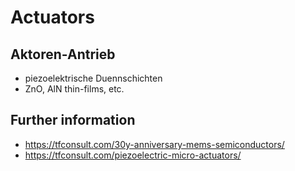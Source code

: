 # Actuators

## Aktoren-Antrieb
- piezoelektrische Duennschichten
- ZnO, AlN thin-films, etc.

## Further information 
- https://tfconsult.com/30y-anniversary-mems-semiconductors/
- https://tfconsult.com/piezoelectric-micro-actuators/
